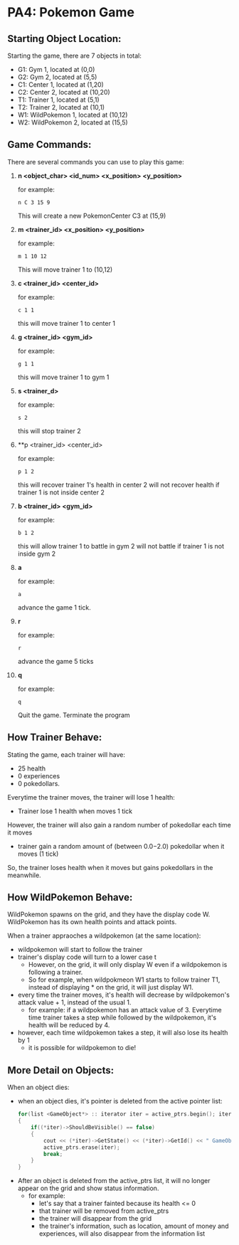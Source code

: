 # PA4: Pokemon Game

## Starting Object Location: 
Starting the game, there are 7 objects in total:
- G1: Gym 1, located at (0,0)
- G2: Gym 2, located at (5,5)
- C1: Center 1, located at (1,20)
- C2: Center 2, located at (10,20)
- T1: Trainer 1, located at (5,1)
- T2: Trainer 2, located at (10,1)
- W1: WildPokemon 1, located at (10,12)
- W2: WildPokemon 2, located at (15,5)

## Game Commands:
There are several commands you can use to play this game:
1. **n <object_char> <id_num> <x_position> <y_position>**

    for example:
    ```
    n C 3 15 9
    ```
    This will create a new PokemonCenter C3 at (15,9)

2. **m <trainer_id> <x_position> <y_position>**

    for example:
    ```
    m 1 10 12
    ```
    This will move trainer 1 to (10,12)

3. **c <trainer_id> <center_id>**

    for example:
    ```
    c 1 1
    ```
    this will move trainer 1 to center 1

4. **g <trainer_id> <gym_id>**

    for example:
    ```
    g 1 1
    ```
    this will move trainer 1 to gym 1

5. **s <trainer_d>**

    for example:
    ```
    s 2
    ```
    this will stop trainer 2 

6. **p <trainer_id> <center_id>

    for example:
    ```
    p 1 2
    ```
    this will recover trainer 1's health in center 2
    will not recover health if trainer 1 is not inside center 2

7. **b <trainer_id> <gym_id>**

    for example:
    ```
    b 1 2
    ```
    this will allow trainer 1 to battle in gym 2
    will not battle if trainer 1 is not inside gym 2

8. **a**

    for example: 
    ```
    a
    ```
    advance the game 1 tick. 

9. **r**

    for example:
    ```
    r
    ```
    advance the game 5 ticks

10. **q**

    for example:
    ```
    q
    ```
    Quit the game. Terminate the program


## How Trainer Behave: 
Stating the game, each trainer will have:
- 25 health
- 0 experiences
- 0 pokedollars. 

Everytime the trainer moves, the trainer will lose 1 health:
- Trainer lose 1 health when moves 1 tick

However, the trainer will also gain a random number of pokedollar each time it moves
- trainer gain a random amount of (between $0.0-$2.0) pokedollar when it moves (1 tick)

So, the trainer loses health when it moves but gains pokedollars in the meanwhile. 


## How WildPokemon Behave:
WildPokemon spawns on the grid, and they have the display code W. 
WildPokemon has its own health points and attack points. 

When a trainer appraoches a wildpokemon (at the same location):
- wildpokemon will start to follow the trainer
- trainer's display code will turn to a lower case t
     - However, on the grid, it will only display W even if a wildpokemon is following a trainer. 
     - So for example, when wildpokmeon W1 starts to follow trainer T1, instead of displaying * on the grid, it will just display W1. 
- every time the trainer moves, it's health will decrease by wildpokemon's attack value + 1, instead of the usual 1. 
    - for example:
        if a wildpokemon has an attack value of 3. Everytime time trainer takes a step while followed by the wildpokemon, it's health will be reduced by 4. 
- however, each time wildpokemon takes a step, it will also lose its health by 1
    - it is possible for wildpokemon to die!


## More Detail on Objects:

When an object dies:
- when an object dies, it's pointer is deleted from the active pointer list:
    ```cpp
    for(list <GameObject*> :: iterator iter = active_ptrs.begin(); iter != active_ptrs.end(); iter++)
    {
        if((*iter)->ShouldBeVisible() == false)
        {
            cout << (*iter)->GetState() << (*iter)->GetId() << " GameObject Removed" << endl; 
            active_ptrs.erase(iter);
            break;
        }
    }
    ```
- After an object is deleted from the active_ptrs list, it will no longer appear on the grid and show status information. 
    - for example:
        - let's say that a trainer fainted because its health <= 0
        - that trainer will be removed from active_ptrs
        - the trainer will disappear from the grid 
        - the trainer's information, such as location, amount of money and experiences, will also disappear from the information list







